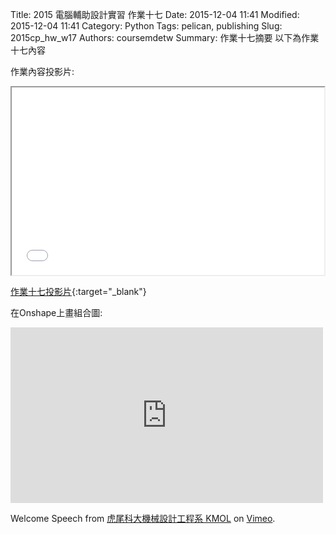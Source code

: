 Title: 2015 電腦輔助設計實習 作業十七
Date: 2015-12-04 11:41
Modified: 2015-12-04 11:41
Category: Python
Tags: pelican, publishing
Slug: 2015cp_hw_w17
Authors: coursemdetw
Summary: 作業十七摘要
以下為作業十七內容

作業內容投影片:

<iframe src=" cadp_w17_simplest.html" width="500" height="300"></iframe>

[作業十七投影片](cadp_w17_simplest.html){:target="_blank"}

在Onshape上畫組合圖:
 
<iframe src="https://player.vimeo.com/video/150931846" width="500" height="281" frameborder="0" webkitallowfullscreen mozallowfullscreen allowfullscreen></iframe>

Welcome Speech</a> from <a href="https://vimeo.com/user24079973">虎尾科大機械設計工程系 KMOL</a> on <a href="https://vimeo.com">Vimeo</a>.</p>
